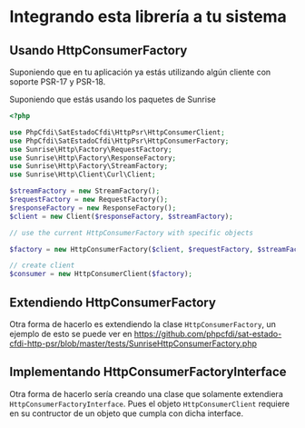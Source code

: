 # Integrando esta librería a tu sistema

## Usando HttpConsumerFactory

Suponiendo que en tu aplicación ya estás utilizando algún cliente con soporte PSR-17 y PSR-18.

Suponiendo que estás usando los paquetes de Sunrise

```php
<?php

use PhpCfdi\SatEstadoCfdi\HttpPsr\HttpConsumerClient;
use PhpCfdi\SatEstadoCfdi\HttpPsr\HttpConsumerFactory;
use Sunrise\Http\Factory\RequestFactory;
use Sunrise\Http\Factory\ResponseFactory;
use Sunrise\Http\Factory\StreamFactory;
use Sunrise\Http\Client\Curl\Client;

$streamFactory = new StreamFactory();
$requestFactory = new RequestFactory();
$responseFactory = new ResponseFactory();
$client = new Client($responseFactory, $streamFactory);

// use the current HttpConsumerFactory with specific objects

$factory = new HttpConsumerFactory($client, $requestFactory, $streamFactory);

// create client
$consumer = new HttpConsumerClient($factory);

```

## Extendiendo HttpConsumerFactory

Otra forma de hacerlo es extendiendo la clase `HttpConsumerFactory`, un ejemplo de esto se puede ver
en <https://github.com/phpcfdi/sat-estado-cfdi-http-psr/blob/master/tests/SunriseHttpConsumerFactory.php>


## Implementando HttpConsumerFactoryInterface

Otra forma de hacerlo sería creando una clase que solamente extendiera `HttpConsumerFactoryInterface`.
Pues el objeto `HttpConsumerClient` requiere en su contructor de un objeto que cumpla con dicha interface.
